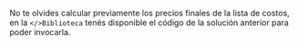 No te olvides calcular previamente los precios finales de la lista de costos, en la `</>Biblioteca` tenés disponible el código de la solución anterior para poder invocarla.